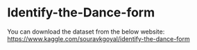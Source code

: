 # Identify-the-Dance-form
You can download the dataset from the below website:
https://www.kaggle.com/souravkgoyal/identify-the-dance-form
